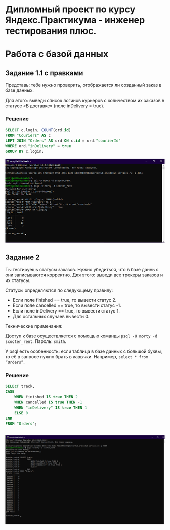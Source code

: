 # Дипломный проект по курсу Яндекс.Практикума - инженер тестирования плюс.

# Работа с базой данных
## Задание 1.1 с правками

Представь: тебе нужно проверить, отображается ли созданный заказ в базе данных.

Для этого: выведи список логинов курьеров с количеством их заказов в статусе «В доставке» (поле inDelivery = true). 

### Решение
```sql
SELECT c.login, COUNT(ord.id)
FROM "Couriers" AS c
LEFT JOIN "Orders" AS ord ON c.id = ord."courierId"
WHERE ord."inDelivery" = true
GROUP BY c.login;
```
![](images/SQL%20задание%201.1%20с%20правками%20.png)

## Задание 2

Ты тестируешь статусы заказов. Нужно убедиться, что в базе данных они записываются корректно. Для этого: выведи все трекеры заказов и их статусы. 

Статусы определяются по следующему правилу:
* Если поле finished == true, то вывести статус 2.
* Если поле canсelled == true, то вывести статус -1.
* Если поле inDelivery == true, то вывести статус 1.
* Для остальных случаев вывести 0.

Технические примечания:

Доступ к базе осуществляется с помощью команды `psql -U morty -d scooter_rent`. Пароль: `smith`.

У psql есть особенность: если таблица в базе данных с большой буквы, то её в запросе нужно брать в кавычки. Например, `select * from “Orders”`.

### Решение
```sql
SELECT track,
CASE 
    WHEN finished IS true THEN 2
    WHEN cancelled IS true THEN -1
    WHEN "inDelivery" IS true THEN 1
    ELSE 0
END
FROM "Orders";
```
![](images/SQL%20задание%202.png)
---